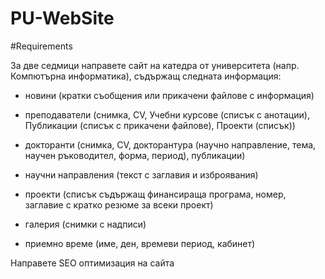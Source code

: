 PU-WebSite
==========

#Requirements

За две седмици направете сайт на катедра от университета (напр. Компютърна информатика), съдържащ следната информация:

- новини (кратки съобщения или прикачени файлове с информация)

- преподаватели (снимка, CV, Учебни курсове (списък с анотации), Публикации (списък с прикачени файлове), Проекти (списък))

- докторанти (снимка, CV, докторантура (научно направление, тема, научен ръководител, форма, период), публикации)

- научни направления (текст с заглавия и изброявания)

- проекти (списък съдържащ финансираща програма, номер, заглавие с кратко резюме за всеки проект)

- галерия (снимки с надписи)

- приемно време (име, ден, времеви период, кабинет)

Направете SEO оптимизация на сайта
